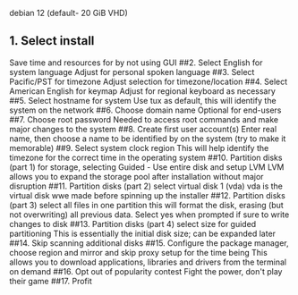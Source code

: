 debian 12 (default- 20 GiB VHD)
## 1. Select install
Save time and resources for by not using GUI 
##2. Select English for system language
Adjust for personal spoken language
##3. Select Pacific/PST for timezone
Adjust selection for timezone/location
##4. Select American English for keymap
Adjust for regional keyboard as necessary
##5. Select hostname for system
Use tux as default, this will identify the system on the network
##6. Choose domain name 
Optional for end-users
##7. Choose root password
Needed to access root commands and make major changes to the system
##8. Create first user account(s)
Enter real name, then choose a name to be identified by on the system (try to make it memorable)
##9. Select system clock region
This will help identify the timezone for the correct time in the operating system
##10. Partition disks (part 1) for storage, selecting Guided - Use entire disk and setup LVM
LVM allows you to expand the storage pool after installation without major disruption
##11. Partition disks (part 2) select virtual disk 1 (vda)
vda is the virtual disk wwe made before spinning up the installer
##12. Partition disks (part 3) select all files in one partition
this will format the disk, erasing (but not overwriting) all previous data. Select yes when prompted if sure to write changes to disk
##13. Partition disks (part 4) select size for guided partitioning
This is essentially the initial disk size; can be expanded later
##14. Skip scanning additional disks
##15. Configure the package manager, choose region and mirror and skip proxy setup for the time being
This allows you to download applications, libraries and drivers from the terminal on demand
##16. Opt out of popularity contest
Fight the power, don't play their game
##17. Profit
